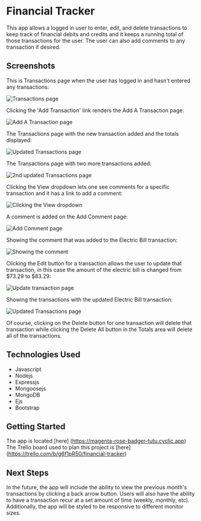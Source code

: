 # Financial Tracker
This app allows a logged in user to enter, edit, and delete transactions to keep track of financial debits and credits and it keeps a running total of those transactions for the user. The user can also add comments to any transaction if desired.

## Screenshots

This is Transactions page when the user has logged in and hasn't entered any transactions:

![Transactions page](/imgs/1.png)

Clicking the 'Add Transaction' link renders the Add A Transaction page:

![Add A Transaction page](/imgs/2.png)

The Transactions page with the new transaction added and the totals displayed:

![Updated Transactions page](/imgs/3.png)

The Transactions page with two more transactions added:

![2nd updated Transactions page](/imgs/4.png)

Clicking the View dropdown lets one see comments for a specific transaction and it has a link to add a comment:

![Clicking the View dropdown](/imgs/5.png)

A comment is added on the Add Comment page:

![Add Comment page](/imgs/6.png)

Showing the comment that was added to the Electric Bill transaction:

![Showing the comment](/imgs/7.png)

Clicking the Edit button for a transaction allows the user to update that transaction, in this case the amount of the electric bill is changed from $73.29 to $83.29:

![Update transaction page](/imgs/8.png)

Showing the transactions with the updated Electric Bill transaction:

![Updated Transactions page](/imgs/9.png)

Of course, clicking on the Delete button for one transaction will delete that transaction while clicking the Delete All button in the Totals area will delete all of the transactions.



## Technologies Used
- Javascript
- Nodejs
- Expressjs
- Mongoosejs
- MongoDB
- Ejs
- Bootstrap

## Getting Started
The app is located [here] (https://magenta-rose-badger-tutu.cyclic.app)
The Trello board used to plan this project is [here] (https://trello.com/b/g6f1pR50/financial-tracker)

## Next Steps
In the future, the app will include the ability to view the previous month's transactions by clicking a back arrow button. Users will also have the ability to have a transaction recur at a set amount of time (weekly, monthly, etc). Additionally, the app will be styled to be responsive to different monitor sizes.

